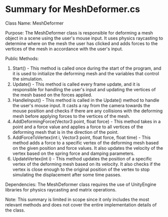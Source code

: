 # Summary for MeshDeformer.cs


Class Name: MeshDeformer

Purpose: The MeshDeformer class is responsible for deforming a mesh object in a scene using the user's mouse input. It uses physics raycasting to determine where on the mesh the user has clicked and adds forces to the vertices of the mesh in accordance with the user's input.

Public Methods:

1. Start() - This method is called once during the start of the program, and it is used to initialize the deforming mesh and the variables that control the simulation.
2. Update() - This method is called every frame update, and it is responsible for handling the user's input and updating the vertices of the mesh based on the forces applied.
3. HandleInput() - This method is called in the Update() method to handle the user's mouse input. It casts a ray from the camera towards the mouse position and checks if there are any collisions with the deforming mesh before applying forces to the vertices of the mesh.
4. AddDeformingForce(Vector3 point, float force) - This method takes in a point and a force value and applies a force to all vertices of the deforming mesh that is in the direction of the point.
5. AddForceToVertex(int i, Vector3 point, float force, float time) - This method adds a force to a specific vertex of the deforming mesh based on the given position and force values. It also updates the velocity of the vertex based on the spring force and damping parameters.
6. UpdateVertex(int i) - This method updates the position of a specific vertex of the deforming mesh based on its velocity. It also checks if the vertex is close enough to the original position of the vertex to stop simulating the displacement after some time passes.

Dependencies: The MeshDeformer class requires the use of UnityEngine libraries for physics raycasting and matrix operations.

Note: This summary is limited in scope since it only includes the most relevant methods and does not cover the entire implementation details of the class.